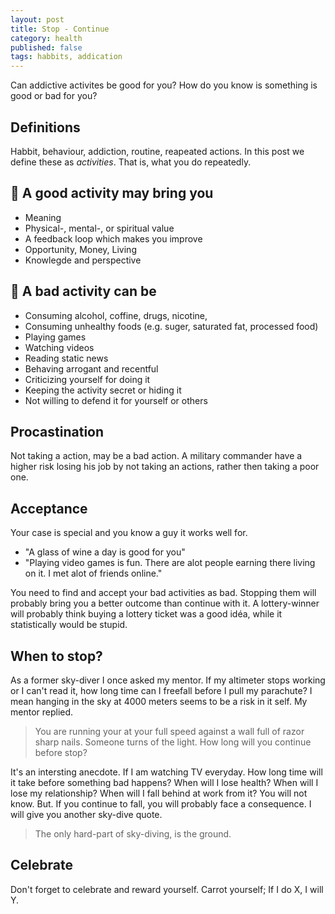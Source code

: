 ```yaml
---
layout: post
title: Stop - Continue
category: health
published: false
tags: habbits, addication
---
```


Can addictive activites be good for you?
How do you know is something is good or bad for you?

## Definitions
Habbit, behaviour, addiction, routine, reapeated actions. In this post we define these as *activities*. That is, what you do repeatedly.

## 🥇 A good activity may bring you
 * Meaning 
 * Physical-, mental-, or spiritual value
 * A feedback loop which makes you improve
 * Opportunity, Money, Living
 * Knowlegde and perspective
 
## 🚨 A bad activity can be
 * Consuming alcohol, coffine, drugs, nicotine, 
 * Consuming unhealthy foods (e.g. suger, saturated fat, processed food)
 * Playing games
 * Watching videos
 * Reading static news
 * Behaving arrogant and recentful
 * Criticizing yourself for doing it
 * Keeping the activity secret or hiding it
 * Not willing to defend it for yourself or others
 
## Procastination
Not taking a action, may be a bad action. A military commander have a higher risk losing his job by not taking an actions, rather then taking a poor one.

## Acceptance
Your case is special and you know a guy it works well for.
 * "A glass of wine a day is good for you"
 * "Playing video games is fun. There are alot people earning there living on it. I met alot of friends online."

You need to find and accept your bad activities as bad. Stopping them will probably bring you a better outcome than continue with it. A lottery-winner will probably think buying a lottery ticket was a good idéa, while it statistically would be stupid. 

## When to stop?
As a former sky-diver I once asked my mentor. If my altimeter stops working or I can't read it, how long time can I freefall before I pull my parachute? I mean hanging in the sky at 4000 meters seems to be a risk in it self. My mentor replied.

 > You are running your at your full speed against a wall full of razor sharp nails. Someone turns of the light. How long will you continue before stop?

It's an intersting anecdote. If I am watching TV everyday. How long time will it take before something bad happens? When will I lose health? When will I lose my relationship? When will I fall behind at work from it? You will not know. But. If you continue to fall, you will probably face a consequence. I will give you another sky-dive quote. 

> The only hard-part of sky-diving, is the ground.

## Celebrate
Don't forget to celebrate and reward yourself. Carrot yourself; If I do X, I will Y.
